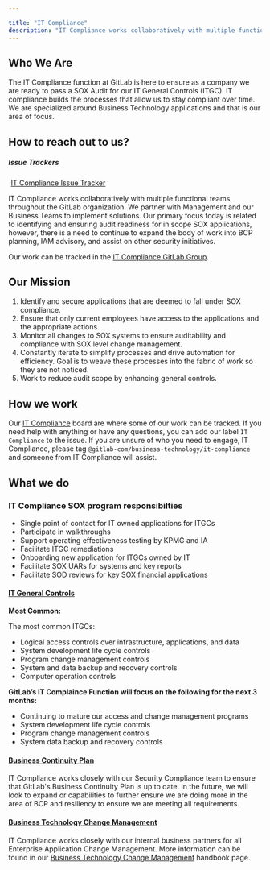 ```yaml
---

title: "IT Compliance"
description: "IT Compliance works collaboratively with multiple functional teams throughout the GitLab organization to ensure compliannce with various requirements related to financial reporting and security."
---
```

<link rel="stylesheet" type="text/css" href="/stylesheets/biztech.css" />

## Who We Are

The IT Compliance function at GitLab is here to ensure as a company we are ready to pass a SOX Audit for our IT General Controls (ITGC). IT compliance builds the processes that allow us to stay compliant over time. We are specialized around Business Technology applications and that is our area of focus. 

## <i class="far fa-paper-plane" id="biz-tech-icons"></i> How to reach out to us?

<div class="flex-row" markdown="0">
  <div>
    <h5>Issue Trackers</h5>

  <a href="https://gitlab.com/gitlab-com/business-technology/it-compliance/it-compliance-issue-tracker/-/issues/new" class="btn btn-purple" style="width:180px;margin:5px;">IT Compliance Issue Tracker</a>
  </div>
 </div>

IT Compliance works collaboratively with multiple functional teams throughout the GitLab organization. We partner with Management and our Business Teams to implement solutions. Our primary focus today is related to identifying and ensuring audit readiness for in scope SOX applications, however, there is a need to continue to expand the body of work into BCP planning, IAM advisory, and assist on other security initiatives.


Our work can be tracked in the [IT Compliance GitLab Group](https://gitlab.com/gitlab-com/business-technology/it-compliance).

## Our Mission
1. Identify and secure applications that are deemed to fall under SOX compliance.
1. Ensure that only current employees have access to the applications and the appropriate actions.
1. Monitor all changes to SOX systems to ensure auditability and compliance with SOX level change management.
1. Constantly iterate to simplify processes and drive automation for efficiency.  Goal is to weave these processes into the fabric of work so they are not noticed.
1. Work to reduce audit scope by enhancing general controls.

## How we work

Our [IT Compliance](https://gitlab.com/groups/gitlab-com/-/boards/1802558?label_name[]=IT%20Compliance) board are where some of our work can be tracked. If you need help with anything or have any questions, you can add our label `IT Compliance` to the issue. If you are unsure of who you need to engage, IT Compliance, please tag `@gitlab-com/business-technology/it-compliance` and someone from IT Compliance will assist. 

## What we do

### IT Compliance SOX program responsibilties

- Single point of contact for IT owned applications for ITGCs
- Participate in walkthroughs
- Support operating effectiveness testing by KPMG and IA
- Facilitate ITGC remediations
- Onboarding new application for ITGCs owned by IT
- Facilitate SOX UARs for systems and key reports
- Facilitate SOD reviews for key SOX financial applications



#### [IT General Controls](/handbook/business-technology/it-compliance/ITGC.html)

**Most Common:**

The most common ITGCs:

- Logical access controls over infrastructure, applications, and data
- System development life cycle controls
- Program change management controls
- System and data backup and recovery controls
- Computer operation controls

**GitLab’s IT Complaince Function will focus on the following for the next 3 months:**
- Continuing to mature our access and change management programs
- System development life cycle controls
- Program change management controls
- System data backup and recovery controls

#### [Business Continuity Plan](/handbook/business-technology/gitlab-business-continuity-plan/)

IT Compliance works closely with our Security Compliance team to ensure that GitLab's Business Continuity Plan is up to date.  In the future, we will look to expand or capabilities to further ensure we are doing more in the area of BCP and resiliency to ensure we are meeting all requirements.

#### [Business Technology Change Management](/handbook/business-technology/change-management/)

IT Compliance works closely with our internal business partners for all Enterprise Application Change Management. More information can be found in our [Business Technology Change Management](https://internal.gitlab.com/handbook/it/it-change-management/) handbook page.




